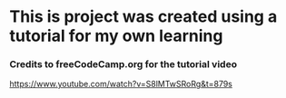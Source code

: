 # This is project was created using a tutorial for my own learning
### Credits to freeCodeCamp.org for the tutorial video
https://www.youtube.com/watch?v=S8lMTwSRoRg&t=879s
